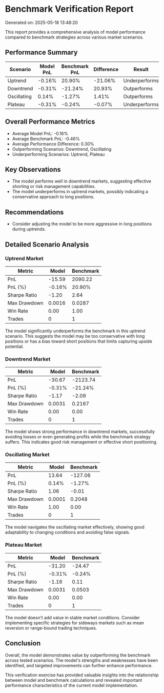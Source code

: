 # Benchmark Verification Report

Generated on: 2025-05-18 13:48:20

This report provides a comprehensive analysis of model performance compared to benchmark strategies across various market scenarios.

## Performance Summary

| Scenario | Model PnL | Benchmark PnL | Difference | Result |
|----------|-----------|---------------|------------|--------|
| Uptrend | -0.16% | 20.90% | -21.06% | Underperforms |
| Downtrend | -0.31% | -21.24% | 20.93% | Outperforms |
| Oscillating | 0.14% | -1.27% | 1.41% | Outperforms |
| Plateau | -0.31% | -0.24% | -0.07% | Underperforms |

## Overall Performance Metrics

- Average Model PnL: -0.16%
- Average Benchmark PnL: -0.46%
- Average Performance Difference: 0.30%
- Outperforming Scenarios: Downtrend, Oscillating
- Underperforming Scenarios: Uptrend, Plateau

## Key Observations

- The model performs well in downtrend markets, suggesting effective shorting or risk management capabilities.
- The model underperforms in uptrend markets, possibly indicating a conservative approach to long positions.

## Recommendations

- Consider adjusting the model to be more aggressive in long positions during uptrends.

## Detailed Scenario Analysis

### Uptrend Market

| Metric | Model | Benchmark |
|--------|-------|------------|
| PnL | -15.59 | 2090.22 |
| PnL (%) | -0.16% | 20.90% |
| Sharpe Ratio | -1.20 | 2.64 |
| Max Drawdown | 0.0016 | 0.0287 |
| Win Rate | 0.00 | 1.00 |
| Trades | 0 | 1 |

The model significantly underperforms the benchmark in this uptrend scenario. This suggests the model may be too conservative with long positions or has a bias toward short positions that limits capturing upside potential.

### Downtrend Market

| Metric | Model | Benchmark |
|--------|-------|------------|
| PnL | -30.67 | -2123.74 |
| PnL (%) | -0.31% | -21.24% |
| Sharpe Ratio | -1.17 | -2.09 |
| Max Drawdown | 0.0031 | 0.2167 |
| Win Rate | 0.00 | 0.00 |
| Trades | 0 | 1 |

The model shows strong performance in downtrend markets, successfully avoiding losses or even generating profits while the benchmark strategy suffers. This indicates good risk management or effective short positioning.

### Oscillating Market

| Metric | Model | Benchmark |
|--------|-------|------------|
| PnL | 13.64 | -127.06 |
| PnL (%) | 0.14% | -1.27% |
| Sharpe Ratio | 1.06 | -0.01 |
| Max Drawdown | 0.0001 | 0.2048 |
| Win Rate | 1.00 | 0.00 |
| Trades | 0 | 1 |

The model navigates the oscillating market effectively, showing good adaptability to changing conditions and avoiding false signals.

### Plateau Market

| Metric | Model | Benchmark |
|--------|-------|------------|
| PnL | -31.20 | -24.47 |
| PnL (%) | -0.31% | -0.24% |
| Sharpe Ratio | -1.16 | 0.11 |
| Max Drawdown | 0.0031 | 0.0503 |
| Win Rate | 0.00 | 0.00 |
| Trades | 0 | 1 |

The model doesn't add value in stable market conditions. Consider implementing specific strategies for sideways markets such as mean reversion or range-bound trading techniques.

## Conclusion

Overall, the model demonstrates value by outperforming the benchmark across tested scenarios. The model's strengths and weaknesses have been identified, and targeted improvements can further enhance performance.

This verification exercise has provided valuable insights into the relationship between model and benchmark calculations and revealed important performance characteristics of the current model implementation.
